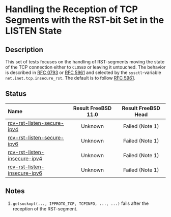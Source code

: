 # Handling the Reception of TCP Segments with the RST-bit Set in the LISTEN State

## Description
This set of tests focuses on the handling of RST-segments moving the state of the TCP connection
either to `CLOSED` or leaving it untouched.
The behavior is described in [RFC 0793](https://tools.ietf.org/html/rfc0793) or
[RFC 5961](https://tools.ietf.org/html/rfc5961#section-3) and selected by the
`sysctl`-variable `net.inet.tcp.insecure_rst`.
The default is to follow [RFC 5961](https://tools.ietf.org/html/rfc5961#section-3).

## Status

| Name                                                                                                                                                                                                                                         | Result FreeBSD 11.0 | Result FreeBSD Head |
|:---------------------------------------------------------------------------------------------------------------------------------------------------------------------------------------------------------------------------------------------|:-------------------:|:-------------------:|
|[rcv-rst-listen-secure-ipv4](rcv-rst-listen-secure-ipv4.pkt "Ensure that the reception of a TCP RST in the LISTEN state does not trigger the sending of a TCP RST")                                                                           | Unknown             | Failed (Note 1)     |
|[rcv-rst-listen-secure-ipv6](rcv-rst-listen-secure-ipv6.pkt "Ensure that the reception of a TCP RST in the LISTEN state does not trigger the sending of a TCP RST")                                                                           | Unknown             | Failed (Note 1)     |
|[rcv-rst-listen-insecure-ipv4](rcv-rst-listen-insecure-ipv4.pkt "Ensure that the reception of a TCP RST in the LISTEN state does not trigger the sending of a TCP RST")                                                                       | Unknown             | Failed (Note 1)     |
|[rcv-rst-listen-insecure-ipv6](rcv-rst-listen-insecure-ipv6.pkt "Ensure that the reception of a TCP RST in the LISTEN state does not trigger the sending of a TCP RST")                                                                       | Unknown             | Failed (Note 1)     |

## Notes
1. `getsockopt(..., IPPROTO_TCP, TCPINFO, ..., ...)` fails after the reception of the RST-segment.
